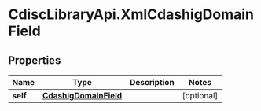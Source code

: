 # CdiscLibraryApi.XmlCdashigDomainField

## Properties

Name | Type | Description | Notes
------------ | ------------- | ------------- | -------------
**self** | [**CdashigDomainField**](CdashigDomainField.md) |  | [optional] 


